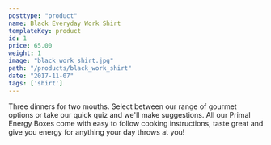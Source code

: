 ```yaml
---
posttype: "product"
name: Black Everyday Work Shirt
templateKey: product
id: 1
price: 65.00
weight: 1
image: "black_work_shirt.jpg"
path: "/products/black_work_shirt"
date: "2017-11-07"
tags: ['shirt']
---
```


<!-- ![alt text](/products/black_work_shirt/black_work_shirt.jpg) -->

Three dinners for two mouths. Select between our range of gourmet options or take our quick quiz and we'll make suggestions. All our Primal Energy Boxes come with easy to follow cooking instructions, taste great and give you energy for anything your day throws at you!
